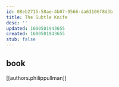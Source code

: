 ```yaml
---
id: 08eb2715-58ae-4b07-9566-da63106f8d3b
title: The Subtle Knife
desc: ''
updated: 1600501943655
created: 1600501943655
stub: false
---
```


## book
[[authors.philippullman]]
